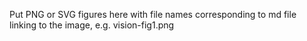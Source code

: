 Put PNG or SVG figures here with file names corresponding to md file linking to the image, e.g.
vision-fig1.png
